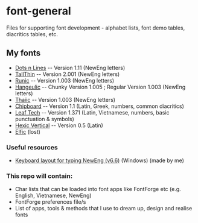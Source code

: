# font-general
 Files for supporting font development - alphabet lists, font demo tables, diacritics tables, etc.


## My fonts
* [Dots n Lines](https://github.com/fazzaan/font-dotsnlines) -- Version 1.11 (NewEng letters)
* [TallThin](https://github.com/fazzaan/font-tallthin) -- Version 2.001 (NewEng letters)
* [Runic](https://github.com/fazzaan/font-runic) -- Version 1.003 (NewEng letters)
* [Hangeulic](https://github.com/fazzaan/font-hangeulic) -- Chunky Version 1.005 ; Regular Version 1.003 (NewEng letters)
* [Thaiic](https://github.com/fazzaan/font-thaiic) -- Version 1.003 (NewEng letters)
* [Chipboard](https://github.com/fazzaan/font-chipboard) -- Version 1.1 (Latin, Greek, numbers, common diacritics)
* [Leaf Tech](https://github.com/fazzaan/font-leaftech) -- Version 1.371 (Latin, Vietnamese, numbers, basic punctuation & symbols)
* [Hexic Vertical](https://github.com/fazzaan/font-hexic-vertical) -- Version 0.5 (Latin)
* [Elfic](https://github.com/fazzaan/font-elfic) (lost)


### Useful resources
* [Keyboard layout for typing NewEng (v6.6)](https://github.com/fazzaan/keyboard-layouts/releases/tag/NEv6.6) (Windows) (made by me)


### This repo will contain:
* Char lists that can be loaded into font apps like FontForge etc (e.g. English, Vietnamese, NewEng)
* FontForge preferences file/s
* List of apps, tools & methods that I use to dream up, design and realise fonts

